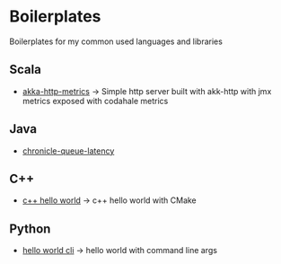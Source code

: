 # Boilerplates

Boilerplates for my common used languages and libraries

## Scala

- [akka-http-metrics](./scala/akka-http-metrics) -> Simple http server built with akk-http with jmx metrics exposed with codahale metrics

## Java

- [chronicle-queue-latency](./java/chronicle-queue-latency)

## C++

- [c++ hello world](./cpp/hello-world/) -> c++ hello world with CMake

## Python

- [hello world cli](./python/hello-world-cli) -> hello world with command line args
